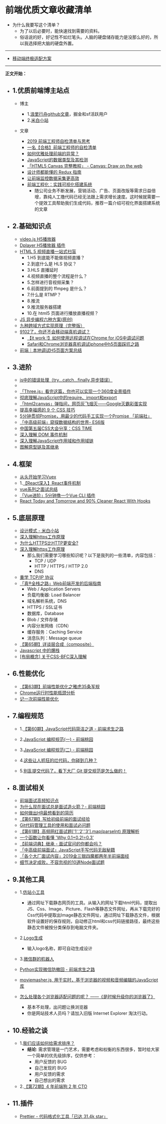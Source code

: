 # 前端优质文章收藏清单

- 为什么我要写这个清单？
    - 为了以后必要时，能快速找到需要的资料。
    - 俗话说的好，好记性不如烂笔头。人脑的硬盘储存能力是没那么好的，所以我选择把大脑的硬盘外置。

----

- [移动端终极适配方案](./4.移动端终极适配方案.md)

----
**正文开始：**

- ## 1.优质前端博主站点
    - 博主
        - 1.[浪里行舟github文章](https://github.com/ljianshu/Blog)，掘金和sf活跃用户
        - 2.[米白小站](http://jiaoguoliang.com/#/index/content_index)

    - 文章
        - [2019 前端工程师自检清单与思考](https://mp.weixin.qq.com/s/nmMbTpSWmoTcX36WfMV8ig)
        - [一名【合格】前端工程师的自检清单](https://mp.weixin.qq.com/s/SJVKl-cTpqIz1vcUgNy_Cw)
        - [如何优雅处理前端的异常？](https://mp.weixin.qq.com/s/cGv0cVOlDrLxp5PIOOTwTg)
        - [JavaScript的数据类型及其检测](https://mp.weixin.qq.com/s/GPB9tij72N_jbsTIE0acrg)
        - [「HTML5 Canvas 完整教程」 - Canvas: Draw on the web](https://www.yuque.com/airing/canvas)
        - [设计师都能懂的 Redux 指南](https://mp.weixin.qq.com/s/2tp_tmsOza81bWFuOOpf0A)
        - [让前端监控数据采集更高效](https://mp.weixin.qq.com/s/NHDJnQd6wL-TwpPdqtbbBQ)
        - [前端工程化：实践可视化搭建系统](https://juejin.im/post/5d8774bff265da03ae78b2a1)
            - 随公司业务不断发展，营销活动、广告、页面改版等需求日益倍增，靠纯人工撸代码已经无法跟上需求增长速度。这时候就需要一个提效工具帮助我们生成代码，推荐一篇介绍可视化界面搭建系统的文章

- ## 2.基础知识点
    - [video.js H5播放器]()
    - [Dplayer H5播放器 插件](https://dplayer.js.org/#/zh-Hans/)
    - [HTML 5 视频直播一站式扫盲](https://juejin.im/entry/5779fa798ac24700534921b5)
        - 1.H5 到底能不能做视频直播？
        - 2.到底什么是 HLS 协议？
        - 3.HLS 直播延时
        - 4.视频直播的整个流程是什么？
        - 5.怎样进行音视频采集？
        - 6.前面提到的 ffmpeg 是什么？
        - 7.什么是 RTMP？
        - 8.推流
        - 9.推流服务器搭建
        - 10.在 html5 页面进行播放直播视频？
    - [JS 异步编程六种方案(原创)](https://mp.weixin.qq.com/s/AP1OQAMowQNa75uwdsI79w)
    - [九种跨域方式实现原理（完整版）](https://mp.weixin.qq.com/s/dfM7BdU813FkHpZMbMKbfw)
    - [9102了，你还不会移动端真机调试？](https://mp.weixin.qq.com/s/Amz_z56Tj62W-sAdN0-_Hg)
        - [【it work !】如何使用远程调试在Chrome for iOS中调试问题](https://jonsadka.com/blog/how-to-debug-a-chrome-specific-bug-on-ios-using-remote-debugging)
        - [Safari和Chrome浏览器真机调试iphone中h5页面踩坑之路](https://juejin.im/post/5db198c651882564823fc9c6)
    - [前端｜本地调试H5页面方案总结](https://www.jianshu.com/p/a43417b28280)

- ## 3.进阶
    - [js中的错误处理（try...catch...finally,异步错误）](https://juejin.im/post/5bfe85786fb9a049c43d5f5f)
    - []()
    - [「Three.js」看完这篇，你也可以实现一个360度全景插件](https://mp.weixin.qq.com/s/fB4rjG2u9KfYuMxZ4d4Lhg)
    - [彻底理解JavaScript中的require、import和export](https://mp.weixin.qq.com/s/Xihq32H5-x2fTMcLHvjxTQ)
    - [「html2canvas」弹指间，网页灰飞烟灭——Google灭霸彩蛋实现](https://mp.weixin.qq.com/s/eOOEAlVBwO-XAvKF_tlbVQ)
    - [提高幸福感的 9 个 CSS 技巧](https://mp.weixin.qq.com/s/MNQaQ0-77vS-S6wZHZZ6Gg)
    - [5分钟贯彻Promise，用最少的代码手工实现一个Promise 「前端社」](https://mp.weixin.qq.com/s/s86R_5ktHwwARsdPpEXokg)
    - [「中高级前端」窥探数据结构的世界- ES6版](https://juejin.im/post/5cd1ab3df265da03587c142a)
    - [中国第五届CSS大会分享：CSS TIME](https://mp.weixin.qq.com/s/MQAIA80nscHHsdyPJrKBQA)
    - [深入理解 DOM 事件机制](https://mp.weixin.qq.com/s/kMCPPnTUbq5AwKIfT2OP7Q)
    - [深入理解JavaScript作用域和作用域链](https://mp.weixin.qq.com/s/j0UW9lHn32Tz-rowkWDhiQ)
    - [图解原型链及其继承](https://mp.weixin.qq.com/s/1D8RZvxmXuq_r6V_o2jiFw)

- ## 4.框架
    - [从头开始学习Vuex](https://mp.weixin.qq.com/s/c2bV5fs_u93V9s11weox9g)
    - 1.[【React深入】React事件机制](https://mp.weixin.qq.com/s/pffJQXw-x09t-46Ek-KYqg)
    - [vue系列之面试总结](https://mp.weixin.qq.com/s/6J6nUMRAmUD_hsKue2oltg)
    - [「Vue进阶」5分钟撸一个Vue CLI 插件](https://juejin.im/post/5cb59c4bf265da03a743e979)
    - [React Today and Tomorrow and 90% Cleaner React With Hooks](https://www.yuque.com/alipay2088702560595591/kb/gb75rn)

- ## 5.底层原理
    - [设计模式 - 米白小站](http://jiaoguoliang.com/?from=groupmessage&isappinstalled=0#/index/thought_DesignPattern)
    - [深入理解https工作原理](https://mp.weixin.qq.com/s/2DqMuTYYvacH6W0339-cUA)
    - [为什么HTTPS比HTTP更安全?](https://mp.weixin.qq.com/s/_ozg0qPtBHSQW8414dpapw)
    - [深入理解https工作原理](https://mp.weixin.qq.com/s?__biz=MzUyNDYxNDAyMg==&mid=2247484269&idx=1&sn=18f5863a6b20ac85150350295c87301d&chksm=fa2be384cd5c6a9213174ad487e3c03e8588e2dc77d64462b085d883e9fb6a4fd51ec76f6ae6&mpshare=1&scene=1&srcid=&key=96e38258b65ecb9bfbba363b14a5146559325b94f09152e6e52e549204c5b1e598c76e8f5d3870db5701b7a539a7bdc9f728e7877c89902c6eb7ffda299115fc9f5b2ca2d484a5f0ead41375cd4bffd7&ascene=1&uin=MjU3MDk2NjU4MA%3D%3D&devicetype=Windows+10&version=6206081a&lang=zh_CN&pass_ticket=ZzoXx0vsS%2BEX5Dj0yCBK9fwOkT4FoSzMg2ySjFXXB1oYxWR7PYdVtTpxP9X9IJ92)
        - 那么我们需要学习哪些知识呢？以下是我列的一些清单，内容包括：
            - TCP / UDP
            - HTTP / HTTPS / HTTP 2.0
            - DNS
    - [重学 TCP/IP 协议](https://mp.weixin.qq.com/s/07_AZ2T3ahzRSHeFqLNb8Q)
    - [「真®全栈之路」Web前端开发的后端指南](https://juejin.im/post/5cc02aacf265da039e1ff3fa)
        - Web / Application Servers
        - 负载均衡器: Load Balancer
        - 域名解析系统，DNS
        - HTTPS / SSL证书
        - 数据库，Database
        - Blob / 文件存储
        - 内容分发网络（CDN）
        - 缓存服务：Caching Service
        - 消息队列：Message queue
    - [【第65期】详谈层合成（composite）](https://mp.weixin.qq.com/s/QLvCcYHN8fssM-A4uL5z_A)
    - [Javascript 中的爆栈](https://mp.weixin.qq.com/s/NDlGAodE3m2mU81JpKpiGg)
    - [[布局概念] 关于CSS-BFC深入理解](https://juejin.im/post/5909db2fda2f60005d2093db)

- ## 6.性能优化
    - [【第63期】前端性能优化之雅虎35条军规](https://mp.weixin.qq.com/s/RJbVoKoxeDRgyINdZ8-pmQ)
    - [Chrome运行时性能瓶颈分析](https://mp.weixin.qq.com/s/zHcCF9QV3vbkiC7CieXUKg)
    - [记一次前端性能优化](https://mp.weixin.qq.com/s/CdmhdNy6rhlebEeBvL5ROA)

- ## 7.编程规范

    - 1.[【第60期】JavaScript代码简洁之道 -  前端求生之路](https://mp.weixin.qq.com/s/ptvGuxL3DPrxhXVOjk-faA)

    - 2.[JavaScript 编程规范(一) - 前端桃园](https://mp.weixin.qq.com/s/iZ77VLOM94ZuEAxReyq1xA)

    - 3.[JavaScript 编程规范(二) - 前端桃园](https://mp.weixin.qq.com/s/AEYqExcDdFteHymXK82SMg)

    - 4.[这些让人抓狂的烂代码，你碰到几种？](https://mp.weixin.qq.com/s/gdIZidCiZU0q8yeaYDEOHg)

    - 5.[别乱提交代码了，看下大厂 Git 提交规范是怎么做的！](https://mp.weixin.qq.com/s/IbgsOaJ3xHF-OU1GZYoanw)

- ## 8.面试相关
    - [前端面试高频知识点](https://mp.weixin.qq.com/s/u_rqkG4cHbAKg6h7LwCh-A)
    - [为什么现在面试总是面试造火箭？- 前端桃园](https://mp.weixin.qq.com/s/4RXN6DSzULH-tEIFUZXp4Q)
    - [如何做出HR最想看到的简历](https://mp.weixin.qq.com/s/JbdVILPkzmGWQS2W7ti-KA)
    - [【第67期】写给初级前端的面试经验](https://mp.weixin.qq.com/s/ni8jdRYWtfM0FvrjpPNpoA)
    - [Git代码管理工具的使用和面试必问题](https://www.jianshu.com/p/82eddd88bc1c?from=groupmessage&isappinstalled=0)
    - [【第61期】高频网红面试题['1','2','3'].map(parseInt) 原理解析](https://mp.weixin.qq.com/s/UFH1Gtq1ychfNuxiUOFfpw)
    - [一个函数让你看懂 'Why 0.1+0.2!=0.3'](https://mp.weixin.qq.com/s/d-SQzVKgLCkRHzKGWrCUIg)
    - [【前端词典】继承 - 面试官问的你都会吗？](https://mp.weixin.qq.com/s/tQ0lO6eZ-CrmMPZPBQ117g)
    - [「中高级前端面试」JavaScript手写代码无敌秘籍](https://mp.weixin.qq.com/s/v3Jb_dDBdX1-Y090v-xxwg)
    - [「各个大厂面试内容」2019金三银四魔都两年半前端面经](https://mp.weixin.qq.com/s/Dh5TYJBet0DTB_gd19ybOA)
    - [细节决定成败，不容忽视的10道Node面试题](https://mp.weixin.qq.com/s/tg1BpCPyP49d9Eq9SjRREg)

- ## 9.其他工具
    - 1.[仿站小工具](https://smalltool.github.io/)
        - 通过网址下载静态网页的工具。从输入的网址下载html代码，提取出JS、Css、Image、Picture、Flash等静态文件网址，再从下载完好的Css代码中提取出Image静态文件网址，通过网址下载静态文件，根据软件设置好的保存规则，自动修正html和css代码链接路径，最终这些静态文件被按分类保存到电脑文件夹。

    - 2.[Logo生成](https://www.logosc.cn/)
        - 输入logo名称，即可自动生成设计

    - 3.[微信群的机器人](http://promotion.weiyoux02.cn/weiyoubot/promotion/index.html?hmsr=promotion&hmpl=url&pid=1527517113765556)

    - [Python实现微信防撤回 - 前端求生之路](https://mp.weixin.qq.com/s/lSbbqltsfdAXHCFGaH-_gg)

    - [moviemasher.js, 用于实时，基于浏览器的视频和音频编辑的JavaScript库](https://www.helplib.com/GitHub/article_120215)
    
    - [怎么处理各个浏览器适配问题的呢？ ——《是时候升级你的浏览器了》](https://support.dmeng.net/upgrade-your-browser.html?referrer=)
        - 基本不处理，出问题让换浏览器
        - 你是网站技术人员吗？请加入旧版 Internet Explorer 淘汰行动。



- ## 10.经验之谈
    - 1.[我们应该如何给需求排序？](https://mp.weixin.qq.com/s/fahMRC_vXg09Toah5TjvLw)
        - **结论**: 需求管理是一门艺术，需要考虑和权衡的东西很多，暂时给大家一个简单的优先级排序，仅供参考：
            - 用户反馈的 BUG
            - 自己发现的 BUG
            - 用户反馈的需求
            - 自己想出的需求
    - 2.[【第72期】4 年前端狗 2 年 CTO](https://mp.weixin.qq.com/s/9Ek4NQtKN1uTikE0R4SO0g)

- ## 11.插件
    - [Prettier - 代码格式化工具「已达 31.4k star」](https://mp.weixin.qq.com/s/WRkm0UpxP0m9Oxdfn8qO0Q)